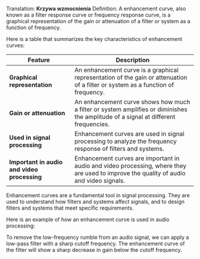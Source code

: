 Translation: **Krzywa wzmocnienia**
Definition: 
A enhancement curve, also known as a filter response curve or frequency response curve, is a graphical representation of the gain or attenuation of a filter or system as a function of frequency.

Here is a table that summarizes the key characteristics of enhancement curves:

|Feature|Description|
|---|---|
|**Graphical representation** |An enhancement curve is a graphical representation of the gain or attenuation of a filter or system as a function of frequency.|
|**Gain or attenuation** |An enhancement curve shows how much a filter or system amplifies or diminishes the amplitude of a signal at different frequencies.|
|**Used in signal processing** |Enhancement curves are used in signal processing to analyze the frequency response of filters and systems.|
|**Important in audio and video processing** |Enhancement curves are important in audio and video processing, where they are used to improve the quality of audio and video signals.|

Enhancement curves are a fundamental tool in signal processing. They are used to understand how filters and systems affect signals, and to design filters and systems that meet specific requirements.

Here is an example of how an enhancement curve is used in audio processing:

To remove the low-frequency rumble from an audio signal, we can apply a low-pass filter with a sharp cutoff frequency. The enhancement curve of the filter will show a sharp decrease in gain below the cutoff frequency.